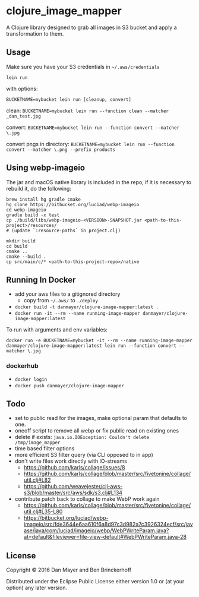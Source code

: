 # clojure_image_mapper

A Clojure library designed to grab all images in S3 bucket and apply a transformation to them.

## Usage

Make sure you have your S3 credentials in `~/.aws/credentials`

`lein run`

with options:

`BUCKETNAME=mybucket lein run [cleanup, convert]`

clean: `BUCKETNAME=mybucket lein run --function clean --matcher _dan_test.jpg`

convert: `BUCKETNAME=mybucket lein run --function convert --matcher \.jpg`

convert pngs in directory: `BUCKETNAME=mybucket lein run --function convert --matcher \.png --prefix products`

## Using webp-imageio

The jar and macOS native library is included in the repo, if it is necessary to rebuild it, do the following:

```
brew install hg gradle cmake
hg clone https://bitbucket.org/luciad/webp-imageio
cd webp-imageio
gradle build -x test
cp ./build/libs/webp-imageio-<VERSION>-SNAPSHOT.jar <path-to-this-project>/resources/
# (update `:resource-paths` in project.clj)

mkdir build
cd build
cmake ..
cmake --build .
cp src/main/c/* <path-to-this-project-repo>/native
```

## Running In Docker

 * add your aws files to a gitignored directory
   * copy from `~/.aws/` to `./deploy`
 * `docker build -t danmayer/clojure-image-mapper:latest .`
 * `docker run -it --rm --name running-image-mapper danmayer/clojure-image-mapper:latest`
 
 To run with arguments and env variables:
 
 `docker run -e BUCKETNAME=mybucket -it --rm --name running-image-mapper danmayer/clojure-image-mapper:latest lein run --function convert --matcher \.jpg`

### dockerhub

* `docker login`
* `docker push danmayer/clojure-image-mapper`

## Todo

* set to public read for the images, make optional param that defaults to one.
* oneoff script to remove all webp or fix public read on existing ones
* delete if exists: `java.io.IOException: Couldn't delete /tmp/image_mapper`
* time based filter options
* more efficient S3 filter query (via CLI opposed to in app)
* don't write files work directly with IO-streams
  * https://github.com/karls/collage/issues/8
  * https://github.com/karls/collage/blob/master/src/fivetonine/collage/util.clj#L82
  * https://github.com/weavejester/clj-aws-s3/blob/master/src/aws/sdk/s3.clj#L134 
* contribute patch back to collage to make WebP work again
  * https://github.com/karls/collage/blob/master/src/fivetonine/collage/util.clj#L35-L80
  * https://bitbucket.org/luciad/webp-imageio/src/fde3644e6aa610f6a8d97c3d982a7c3926324ecf/src/javase/java/com/luciad/imageio/webp/WebPWriteParam.java?at=default&fileviewer=file-view-default#WebPWriteParam.java-28 

## License

Copyright © 2016 Dan Mayer and Ben Brinckerhoff

Distributed under the Eclipse Public License either version 1.0 or (at
your option) any later version.
